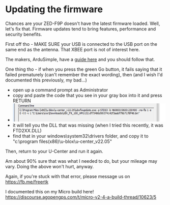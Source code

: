 # Updating the firmware

Chances are your ZED-F9P doesn't have the latest firmware loaded. Well, let's fix that. Firmware updates tend to bring features, performance and security benefits.

First off tho - MAKE SURE your USB is connected to the USB port on the same end as the antenna. That XBEE port is not of interest here.

The makers, ArduSimple, have a [guide here](https://www.ardusimple.com/zed-f9p-firmware-update-with-simplertk2b/) and you should follow that.

One thing tho - if when you press the green Go button, it fails saying that it failed prematurely (can't remember the exact wording), then (and I wish I'd documented this previously, my bad...)

- open up a command prompt as Administrator
- copy and paste the code that you see in your gray box into it and press RETURN
- ![Code](ubxfirmware.png)
- it will tell you the DLL that was missing (when I tried this recently, it was FTD2XX.DLL)
- find that in your windows\system32\drivers folder, and copy it to "c:\program files(x86)\u-blox\u-center_v22.05"

Then, return to your U-Center and run it again.

Am about 90% sure that was what I needed to do, but your mileage may vary. Doing the above won't hurt, anyway.

Again, if you're stuck with that error, please message us on https://fb.me/freertk

I documented this on my Micro build here! https://discourse.agopengps.com/t/micro-v2-4-a-build-thread/10623/5